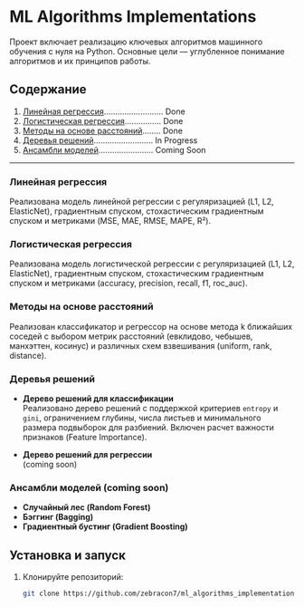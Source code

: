 # ML Algorithms Implementations

Проект включает реализацию ключевых алгоритмов машинного обучения с нуля на Python. Основные цели — углубленное понимание алгоритмов и их принципов работы.

## Содержание

1. [Линейная регрессия](#Линейная-регрессия).......................... Done
2. [Логистическая регрессия](#Логистическая-регрессия)................ Done
3. [Методы на основе расстояний](#Методы-на-основе-расстояний)........ Done
4. [Деревья решений](#Деревья-решений).......................... In Progress
5. [Ансамбли моделей](#Ансамбли-моделей)........................ Coming Soon

---

### Линейная регрессия 
Реализована модель линейной регрессии с регуляризацией (L1, L2, ElasticNet), градиентным спуском, стохастическим градиентным спуском и метриками (MSE, MAE, RMSE, MAPE, R²).

### Логистическая регрессия 
Реализована модель логистической регрессии с регуляризацией (L1, L2, ElasticNet), градиентным спуском, стохастическим градиентным спуском и метриками (accuracy, precision, recall, f1, roc_auc).

### Методы на основе расстояний
Реализован классификатор и регрессор на основе метода k ближайших соседей с выбором метрик расстояний (евклидово, чебышев, манхэттен, косинус) и различных схем взвешивания (uniform, rank, distance).

### Деревья решений
- **Дерево решений для классификации**  
  Реализовано дерево решений с поддержкой критериев `entropy` и `gini`, ограничением глубины, числа листьев и минимального размера подвыборок для разбиений. Включен расчет важности признаков (Feature Importance).

- **Дерево решений для регрессии**  
  (coming soon)

### Ансамбли моделей (coming soon)
- **Случайный лес (Random Forest)**
- **Бэггинг (Bagging)**
- **Градиентный бустинг (Gradient Boosting)**

## Установка и запуск

1. Клонируйте репозиторий:

   ```bash
   git clone https://github.com/zebracon7/ml_algorithms_implementations.git
